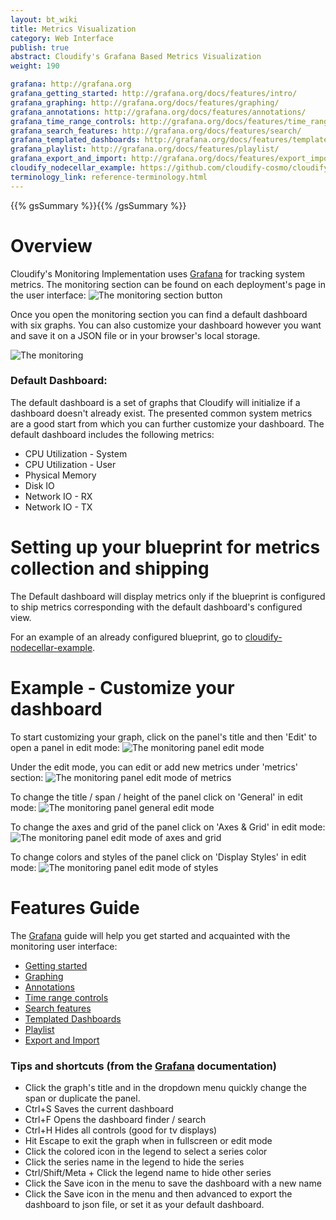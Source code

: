 ```yaml
---
layout: bt_wiki
title: Metrics Visualization
category: Web Interface
publish: true
abstract: Cloudify's Grafana Based Metrics Visualization
weight: 190

grafana: http://grafana.org
grafana_getting_started: http://grafana.org/docs/features/intro/
grafana_graphing: http://grafana.org/docs/features/graphing/
grafana_annotations: http://grafana.org/docs/features/annotations/
grafana_time_range_controls: http://grafana.org/docs/features/time_range/
grafana_search_features: http://grafana.org/docs/features/search/
grafana_templated_dashboards: http://grafana.org/docs/features/templated_dashboards/
grafana_playlist: http://grafana.org/docs/features/playlist/
grafana_export_and_import: http://grafana.org/docs/features/export_import/
cloudify_nodecellar_example: https://github.com/cloudify-cosmo/cloudify-nodecellar-example
terminology_link: reference-terminology.html
---
```

{{% gsSummary %}}{{% /gsSummary %}}


# Overview

Cloudify's Monitoring Implementation uses [Grafana]({{page.grafana}}) for tracking system metrics.
The monitoring section can be found on each deployment's page in the user interface:
![The monitoring section button](images/ui/ui-monitoring-tab.jpg)

Once you open the monitoring section you can find a default dashboard with six graphs.
You can also customize your dashboard however you want and save it on a JSON file or in your browser's local storage.

![The monitoring](images/ui/ui_monitoring.jpg)

### Default Dashboard:

The default dashboard is a set of graphs that Cloudify will initialize if a dashboard doesn't already exist.
The presented common system metrics are a good start from which you can further customize your dashboard.
The default dashboard includes the following metrics:

* CPU Utilization - System
* CPU Utilization - User
* Physical Memory
* Disk IO
* Network IO - RX
* Network IO - TX


# Setting up your blueprint for metrics collection and shipping

The Default dashboard will display metrics only if the blueprint is configured to ship metrics corresponding with the default dashboard's configured view.

For an example of an already configured blueprint, go to [cloudify-nodecellar-example]({{page.cloudify_nodecellar_example}}).


# Example - Customize your dashboard

To start customizing your graph, click on the panel's title and then 'Edit' to open a panel in edit mode:
![The monitoring panel edit mode](images/ui/ui-monitoring-title-edit.jpg)

Under the edit mode, you can edit or add new metrics under 'metrics' section:
![The monitoring panel edit mode of metrics](images/ui/ui-monitoring-edit-metrics.jpg)

To change the title / span / height of the panel click on 'General' in edit mode:
![The monitoring panel general edit mode](images/ui/ui-monitoring-edit-general.jpg)

To change the axes and grid of the panel click on 'Axes & Grid' in edit mode:
![The monitoring panel edit mode of axes and grid](images/ui/ui-monitoring-edit-axes-grid.jpg)

To change colors and styles of the panel click on 'Display Styles' in edit mode:
![The monitoring panel edit mode of styles](images/ui/ui-monitoring-edit-styles.jpg)

# Features Guide
The [Grafana]({{page.grafana}}) guide will help you get started and acquainted with the monitoring user interface:

* [Getting started]({{page.grafana_getting_started}})
* [Graphing]({{page.grafana_graphing}})
* [Annotations]({{page.grafana_annotations}})
* [Time range controls]({{page.grafana_time_range_controls}})
* [Search features]({{page.grafana_search_features}})
* [Templated Dashboards]({{page.grafana_templated_dashboards}})
* [Playlist]({{page.grafana_playlist}})
* [Export and Import]({{page.grafana_export_and_import}})

### Tips and shortcuts (from the [Grafana]({{page.grafana}}) documentation)
* Click the graph's title and in the dropdown menu quickly change the span or duplicate the panel.
* Ctrl+S Saves the current dashboard
* Ctrl+F Opens the dashboard finder / search
* Ctrl+H Hides all controls (good for tv displays)
* Hit Escape to exit the graph when in fullscreen or edit mode
* Click the colored icon in the legend to select a series color
* Click the series name in the legend to hide the series
* Ctrl/Shift/Meta + Click the legend name to hide other series
* Click the Save icon in the menu to save the dashboard with a new name
* Click the Save icon in the menu and then advanced to export the dashboard to json file, or set it as your default dashboard.
